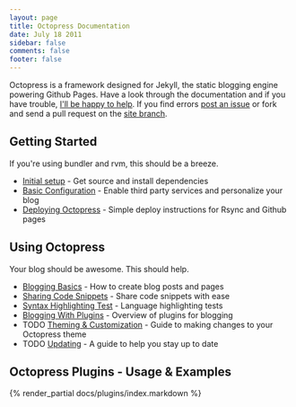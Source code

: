 ```yaml
---
layout: page
title: Octopress Documentation
date: July 18 2011
sidebar: false
comments: false
footer: false
---
```


Octopress is a framework designed for Jekyll, the static blogging engine powering Github Pages. Have a look through
the documentation and if you have trouble, [I'll be happy to help](http://convore.com/octopress/support). If you find errors
[post an issue](https://github.com/imathis/octopress/issues) or fork and send a pull request on the [site branch](https://github.com/imathis/octopress/tree/site).

## Getting Started
If you're using bundler and rvm, this should be a breeze.
- [Initial setup](/docs/setup) - Get source and install dependencies
- [Basic Configuration](/docs/configuring) - Enable third party services and personalize your blog
- [Deploying Octopress](/docs/deploying) - Simple deploy instructions for Rsync and Github pages

## Using Octopress
Your blog should be awesome. This should help.
- [Blogging Basics](/docs/blogging) - How to create blog posts and pages
- [Sharing Code Snippets](/docs/blogging/code) - Share code snippets with ease
- [Syntax Highlighting Test](/docs/blogging/code/test) - Language highlighting tests
- [Blogging With Plugins](/docs/blogging/plugins) - Overview of plugins for blogging
- TODO [Theming & Customization](/docs/theming) - Guide to making changes to your Octopress theme
- TODO [Updating](/docs/updating) - A guide to help you stay up to date

## Octopress Plugins - Usage & Examples
{% render_partial docs/plugins/index.markdown %}
